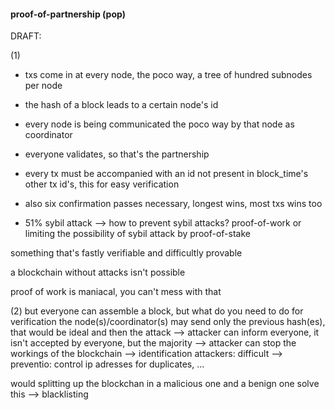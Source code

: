 #### proof-of-partnership (pop)

DRAFT:

(1)
- txs come in at every node, the poco way, a tree of hundred subnodes per node
- the hash of a block leads to a certain node's id
- every node is being communicated the poco way by that node as coordinator
- everyone validates, so that's the partnership
- every tx must be accompanied with an id not present in block_time's other tx id's, this for easy verification
- also six confirmation passes necessary, longest wins, most txs wins too

- 51% sybil attack --> how to prevent sybil attacks? proof-of-work or limiting the possibility of sybil attack by proof-of-stake

something that's fastly verifiable and difficultly provable

a blockchain without attacks isn't possible

proof of work is maniacal, you can't mess with that


(2)
but everyone can assemble a block, but what do you need to do for verification
the node(s)/coordinator(s) may send only the previous hash(es), that would be ideal
and then the attack --> attacker can inform everyone, it isn't accepted by everyone, but the majority
                    --> attacker can stop the workings of the blockchain
                    --> identification attackers: difficult
                    --> preventio: control ip adresses for duplicates, ...


would splitting up the blockchan in a malicious one and a benign one solve this --> blacklisting